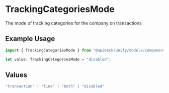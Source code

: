 # TrackingCategoriesMode

The mode of tracking categories for the company on transactions

## Example Usage

```typescript
import { TrackingCategoriesMode } from "@apideck/unify/models/components";

let value: TrackingCategoriesMode = "disabled";
```

## Values

```typescript
"transaction" | "line" | "both" | "disabled"
```